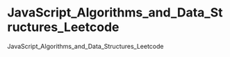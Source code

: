 # JavaScript_Algorithms_and_Data_Structures_Leetcode
JavaScript_Algorithms_and_Data_Structures_Leetcode
